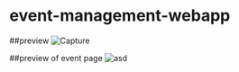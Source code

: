 # event-management-webapp

##preview
![Capture](https://user-images.githubusercontent.com/45829819/115965510-3bd4e080-a547-11eb-8d61-7c7e31166383.PNG)

##preview of event page
![asd](https://user-images.githubusercontent.com/45829819/115966002-3d070d00-a549-11eb-9094-f291a1901527.PNG)

